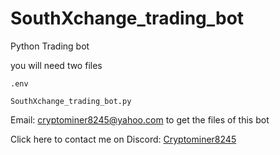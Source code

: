 # SouthXchange_trading_bot
Python Trading bot

you will need two files
```
.env

SouthXchange_trading_bot.py
```
Email: cryptominer8245@yahoo.com to get the files of this bot

Click here to contact me on Discord: <a href="https://discord.com/users/412476381725720576">Cryptominer8245</a>

